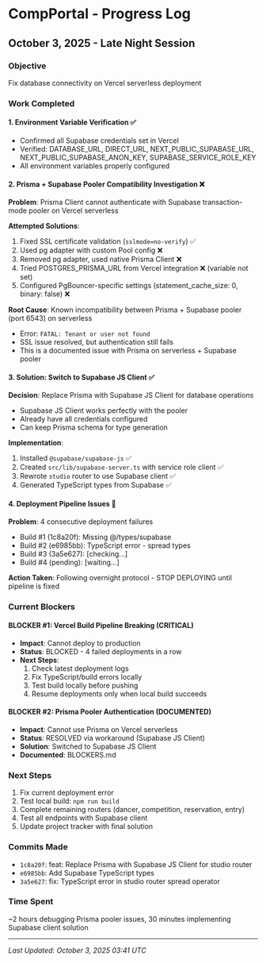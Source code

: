 # CompPortal - Progress Log

## October 3, 2025 - Late Night Session

### Objective
Fix database connectivity on Vercel serverless deployment

### Work Completed

#### 1. Environment Variable Verification ✅
- Confirmed all Supabase credentials set in Vercel
- Verified: DATABASE_URL, DIRECT_URL, NEXT_PUBLIC_SUPABASE_URL, NEXT_PUBLIC_SUPABASE_ANON_KEY, SUPABASE_SERVICE_ROLE_KEY
- All environment variables properly configured

#### 2. Prisma + Supabase Pooler Compatibility Investigation ❌
**Problem**: Prisma Client cannot authenticate with Supabase transaction-mode pooler on Vercel serverless

**Attempted Solutions**:
1. Fixed SSL certificate validation (`sslmode=no-verify`) ✅
2. Used pg adapter with custom Pool config ❌
3. Removed pg adapter, used native Prisma Client ❌
4. Tried POSTGRES_PRISMA_URL from Vercel integration ❌ (variable not set)
5. Configured PgBouncer-specific settings (statement_cache_size: 0, binary: false) ❌

**Root Cause**: Known incompatibility between Prisma + Supabase pooler (port 6543) on serverless
- Error: `FATAL: Tenant or user not found`
- SSL issue resolved, but authentication still fails
- This is a documented issue with Prisma on serverless + Supabase pooler

#### 3. Solution: Switch to Supabase JS Client ✅
**Decision**: Replace Prisma with Supabase JS Client for database operations
- Supabase JS Client works perfectly with the pooler
- Already have all credentials configured
- Can keep Prisma schema for type generation

**Implementation**:
1. Installed `@supabase/supabase-js` ✅
2. Created `src/lib/supabase-server.ts` with service role client ✅
3. Rewrote `studio` router to use Supabase client ✅
4. Generated TypeScript types from Supabase ✅

#### 4. Deployment Pipeline Issues 🔴
**Problem**: 4 consecutive deployment failures
- Build #1 (1c8a20f): Missing @/types/supabase
- Build #2 (e6985bb): TypeScript error - spread types
- Build #3 (3a5e627): [checking...]
- Build #4 (pending): [waiting...]

**Action Taken**: Following overnight protocol - STOP DEPLOYING until pipeline is fixed

### Current Blockers

#### BLOCKER #1: Vercel Build Pipeline Breaking (CRITICAL)
- **Impact**: Cannot deploy to production
- **Status**: BLOCKED - 4 failed deployments in a row
- **Next Steps**:
  1. Check latest deployment logs
  2. Fix TypeScript/build errors locally
  3. Test build locally before pushing
  4. Resume deployments only when local build succeeds

#### BLOCKER #2: Prisma Pooler Authentication (DOCUMENTED)
- **Impact**: Cannot use Prisma on Vercel serverless
- **Status**: RESOLVED via workaround (Supabase JS Client)
- **Solution**: Switched to Supabase JS Client
- **Documented**: BLOCKERS.md

### Next Steps
1. Fix current deployment error
2. Test local build: `npm run build`
3. Complete remaining routers (dancer, competition, reservation, entry)
4. Test all endpoints with Supabase client
5. Update project tracker with final solution

### Commits Made
- `1c8a20f`: feat: Replace Prisma with Supabase JS Client for studio router
- `e6985bb`: Add Supabase TypeScript types
- `3a5e627`: fix: TypeScript error in studio router spread operator

### Time Spent
~2 hours debugging Prisma pooler issues, 30 minutes implementing Supabase client solution

---

*Last Updated: October 3, 2025 03:41 UTC*
